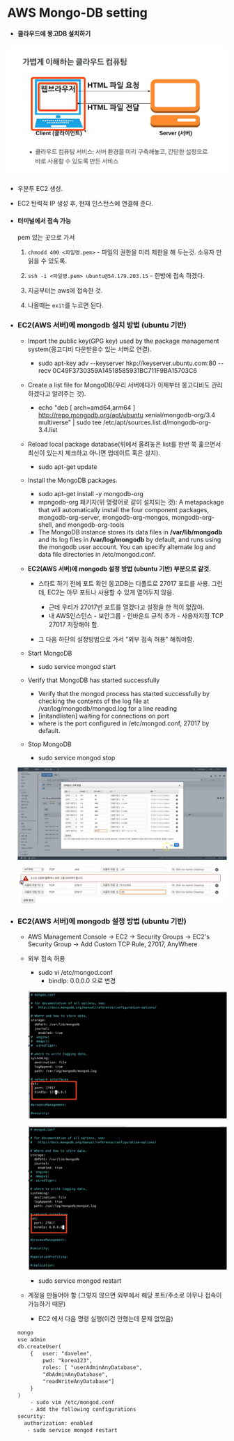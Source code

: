 # AWS Mongo-DB setting



- #### 클라우드에 몽고DB 설치하기

![1_1](./resources/2_1.png?lastModify=1626455824)

- 우분투 EC2 생성. 

- EC2 탄력적 IP 생성 후, 현재 인스턴스에 연결해 준다. 

- #### 터미널에서 접속 가능

  pem 있는 곳으로 가서 

  1. `chmodd 400 <파일명.pem>` - 파일의 권한을 미리 제한을 해 두는것. 소유자 만 읽을 수 있도록. 
  2. `ssh -i <파일명.pem> ubuntu@54.179.203.15` - 한방에 접속 하겠다. 

  3. 지금부터는 aws에 접속한 것. 
  4. 나올때는 `exit`를 누르면 된다. 





- ### EC2(AWS 서버)에 mongodb 설치 방법 (ubuntu 기반)

  * Import the public key(GPG key) used by the package management system(몽고디비 다운받을수 있는 서버로 연결).
    - sudo apt-key adv --keyserver hkp://keyserver.ubuntu.com:80 --recv 0C49F3730359A14518585931BC711F9BA15703C6
  * Create a list file for MongoDB(우리 서버에다가 이제부터 몽고디비도 관리하겠다고 알려주는 것).
    - echo "deb [ arch=amd64,arm64 ] http://repo.mongodb.org/apt/ubuntu xenial/mongodb-org/3.4 multiverse" | sudo tee /etc/apt/sources.list.d/mongodb-org-3.4.list
  * Reload local package database(위에서 올려놓은 list를 한번 쭉 훑으면서 최신이 있는지 체크하고 아니면 업데이트 혹은 설치).
    - sudo apt-get update 
  * Install the MongoDB packages.
    - sudo apt-get install -y mongodb-org
    - mpngodb-org 패키지(위 명령어로 같이 설치되는 것): A metapackage that will automatically install the four component packages, mongodb-org-server, mongodb-org-mongos, mongodb-org-shell, and mongodb-org-tools
    - The MongoDB instance stores its data files in **/var/lib/mongodb** and its log files in **/var/log/mongodb** by default, and runs using the mongodb user account. You can specify alternate log and data file directories in /etc/mongod.conf.
    
  * **EC2(AWS 서버)에 mongodb  설정 방법 (ubuntu 기반) 부분으로 갈것.** 
      * 스타트 하기 전에 포트 확인 몽고DB는 디폴트로 27017 포트를 사용. 그런데, EC2는 아무 포트나 사용할 수 있게 열어두지 않음. 
        - 근데 우리가 27017번 포트를 열겠다고 설정을 한 적이 없잖아. 
        - 내 AWS인스턴스 - 보안그룹 - 인바운드 규칙 추가 - 사용자지정 TCP 27017 저장해야 함. 

      * 그 다음 하단의 설정방법으로 가서 "외부 접속 허용" 해줘야함. 

  * Start MongoDB
    - sudo service mongod start
  * Verify that MongoDB has started successfully
    - Verify that the mongod process has started successfully by checking the contents of the log file at /var/log/mongodb/mongod.log for a line reading
    - [initandlisten] waiting for connections on port <port>
    - where <port> is the port configured in /etc/mongod.conf, 27017 by default.
  * Stop MongoDB
    - sudo service mongod stop

  

  ![1_1](./resources/2_2.png)

  ![1_1](./resources/2_3.png)

- ### EC2(AWS 서버)에 mongodb 설정 방법 (ubuntu 기반)

  - AWS Management Console -> EC2 -> Security Groups -> EC2's Security Group -> Add Custom TCP Rule, 27017, AnyWhere

  - 외부 접속 허용

    - sudo vi /etc/mongod.conf
      - bindIp: 0.0.0.0 으로 변경

    ![1_1](./resources/2_4.png)

    ![1_1](./resources/2_5.png)

    - sudo service mongod restart

  - 계정을 만들어야 함 (그렇지 않으면 외부에서 해당 포트/주소로 아무나 접속이 가능하기 때문)

    - EC2 에서 다음 명령 실행(이건 안했는데 문제 없었음)

  ```
  mongo
  use admin
  db.createUser( 
      {   user: "davelee",
          pwd: "korea123",
          roles: [ "userAdminAnyDatabase",
          "dbAdminAnyDatabase",
          "readWriteAnyDatabase"] 
      } 
  )
      - sudo vim /etc/mongod.conf
      - Add the following configurations
  security:
    authorization: enabled
     - sudo service mongod restart
  ```